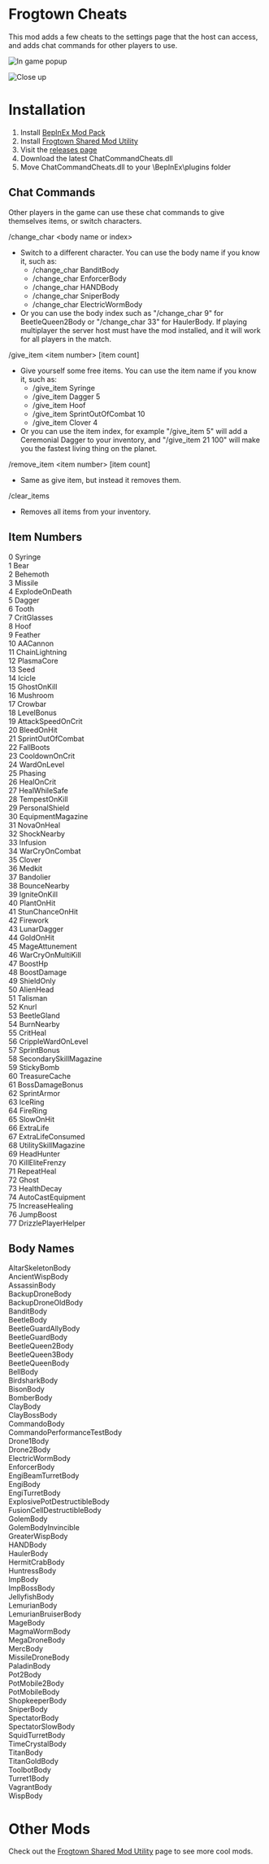 # Frogtown Cheats
This mod adds a few cheats to the settings page that the host can access, and adds chat commands for other players to use.

![In game popup](https://github.com/ToyDragon/ROR2ModChatCommandCheats/blob/master/Images/UI.png?raw=true)

![Close up](https://github.com/ToyDragon/ROR2ModChatCommandCheats/blob/master/Images/closeup.png?raw=true)

# Installation
1. Install [BepInEx Mod Pack](https://thunderstore.io/package/bbepis/BepInExPack/)
2. Install [Frogtown Shared Mod Utility](https://github.com/ToyDragon/ROR2ModShared)
3. Visit the [releases page](https://github.com/ToyDragon/ROR2ModChatCommandCheats/releases)
4. Download the latest ChatCommandCheats.dll
5. Move ChatCommandCheats.dll to your \BepInEx\plugins folder

## Chat Commands

Other players in the game can use these chat commands to give themselves items, or switch characters.

/change_char \<body name or index\>
- Switch to a different character. You can use the body name if you know it, such as:
  - /change_char BanditBody
  - /change_char EnforcerBody
  - /change_char HANDBody
  - /change_char SniperBody
  - /change_char ElectricWormBody
- Or you can use the body index such as "/change_char 9" for BeetleQueen2Body or "/change_char 33" for HaulerBody. If playing multiplayer the server host must have the mod installed, and it will work for all players in the match.  
  
/give_item \<item number\> [item count]
- Give yourself some free items. You can use the item name if you know it, such as:
  - /give_item Syringe
  - /give_item Dagger 5
  - /give_item Hoof
  - /give_item SprintOutOfCombat 10
  - /give_item Clover 4
- Or you can use the item index, for example "/give_item 5" will add a Ceremonial Dagger to your inventory, and "/give_item 21 100" will make you the fastest living thing on the planet.

/remove_item \<item number\> [item count]
- Same as give item, but instead it removes them.

/clear_items
- Removes all items from your inventory.

## Item Numbers
 0 Syringe  
 1 Bear  
 2 Behemoth  
 3 Missile  
 4 ExplodeOnDeath  
 5 Dagger  
 6 Tooth  
 7 CritGlasses  
 8 Hoof  
 9 Feather  
10 AACannon  
11 ChainLightning  
12 PlasmaCore  
13 Seed  
14 Icicle  
15 GhostOnKill  
16 Mushroom  
17 Crowbar  
18 LevelBonus  
19 AttackSpeedOnCrit  
20 BleedOnHit  
21 SprintOutOfCombat  
22 FallBoots  
23 CooldownOnCrit  
24 WardOnLevel  
25 Phasing  
26 HealOnCrit  
27 HealWhileSafe  
28 TempestOnKill  
29 PersonalShield  
30 EquipmentMagazine  
31 NovaOnHeal  
32 ShockNearby  
33 Infusion  
34 WarCryOnCombat  
35 Clover  
36 Medkit  
37 Bandolier  
38 BounceNearby  
39 IgniteOnKill  
40 PlantOnHit  
41 StunChanceOnHit  
42 Firework  
43 LunarDagger  
44 GoldOnHit  
45 MageAttunement  
46 WarCryOnMultiKill  
47 BoostHp  
48 BoostDamage  
49 ShieldOnly  
50 AlienHead  
51 Talisman  
52 Knurl  
53 BeetleGland  
54 BurnNearby  
55 CritHeal  
56 CrippleWardOnLevel  
57 SprintBonus  
58 SecondarySkillMagazine  
59 StickyBomb  
60 TreasureCache  
61 BossDamageBonus  
62 SprintArmor  
63 IceRing  
64 FireRing  
65 SlowOnHit  
66 ExtraLife  
67 ExtraLifeConsumed  
68 UtilitySkillMagazine  
69 HeadHunter  
70 KillEliteFrenzy  
71 RepeatHeal  
72 Ghost  
73 HealthDecay  
74 AutoCastEquipment  
75 IncreaseHealing  
76 JumpBoost  
77 DrizzlePlayerHelper  
  

## Body Names
AltarSkeletonBody  
AncientWispBody  
AssassinBody  
BackupDroneBody  
BackupDroneOldBody  
BanditBody  
BeetleBody  
BeetleGuardAllyBody  
BeetleGuardBody  
BeetleQueen2Body  
BeetleQueen3Body  
BeetleQueenBody  
BellBody  
BirdsharkBody  
BisonBody  
BomberBody  
ClayBody  
ClayBossBody  
CommandoBody  
CommandoPerformanceTestBody  
Drone1Body  
Drone2Body  
ElectricWormBody  
EnforcerBody  
EngiBeamTurretBody  
EngiBody  
EngiTurretBody  
ExplosivePotDestructibleBody  
FusionCellDestructibleBody  
GolemBody  
GolemBodyInvincible  
GreaterWispBody  
HANDBody  
HaulerBody  
HermitCrabBody  
HuntressBody  
ImpBody  
ImpBossBody  
JellyfishBody  
LemurianBody  
LemurianBruiserBody  
MageBody  
MagmaWormBody  
MegaDroneBody  
MercBody  
MissileDroneBody  
PaladinBody  
Pot2Body  
PotMobile2Body  
PotMobileBody  
ShopkeeperBody  
SniperBody  
SpectatorBody  
SpectatorSlowBody  
SquidTurretBody  
TimeCrystalBody  
TitanBody  
TitanGoldBody  
ToolbotBody  
Turret1Body  
VagrantBody  
WispBody  

# Other Mods
Check out the [Frogtown Shared Mod Utility](https://github.com/ToyDragon/ROR2ModShared) page to see more cool mods.
